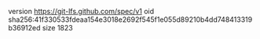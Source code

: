 version https://git-lfs.github.com/spec/v1
oid sha256:41f330533fdeaa154e3018e2692f545f1e055d89210b4dd748413319b36912ed
size 1823
